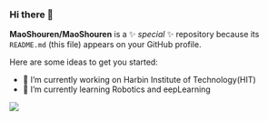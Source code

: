 ### Hi there 👋

**MaoShouren/MaoShouren** is a ✨ _special_ ✨ repository because its `README.md` (this file) appears on your GitHub profile.

Here are some ideas to get you started:

- 🔭 I’m currently working on Harbin Institute of Technology(HIT)
- 🌱 I’m currently learning Robotics and eepLearning

![](https://github-readme-stats.vercel.app/api?username=MaoShouren)

